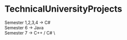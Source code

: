 # TechnicalUniversityProjects
Semester 1,2,3,4 -> C# \
Semester 6 -> Java \
Semester 7 -> C++ / C# \
